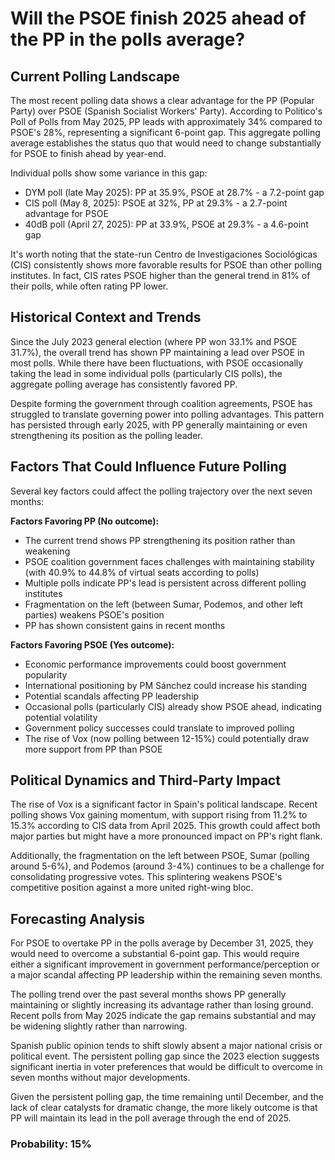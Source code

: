 # Will the PSOE finish 2025 ahead of the PP in the polls average?

## Current Polling Landscape

The most recent polling data shows a clear advantage for the PP (Popular Party) over PSOE (Spanish Socialist Workers' Party). According to Politico's Poll of Polls from May 2025, PP leads with approximately 34% compared to PSOE's 28%, representing a significant 6-point gap. This aggregate polling average establishes the status quo that would need to change substantially for PSOE to finish ahead by year-end.

Individual polls show some variance in this gap:
- DYM poll (late May 2025): PP at 35.9%, PSOE at 28.7% - a 7.2-point gap
- CIS poll (May 8, 2025): PSOE at 32%, PP at 29.3% - a 2.7-point advantage for PSOE
- 40dB poll (April 27, 2025): PP at 33.9%, PSOE at 29.3% - a 4.6-point gap

It's worth noting that the state-run Centro de Investigaciones Sociológicas (CIS) consistently shows more favorable results for PSOE than other polling institutes. In fact, CIS rates PSOE higher than the general trend in 81% of their polls, while often rating PP lower.

## Historical Context and Trends

Since the July 2023 general election (where PP won 33.1% and PSOE 31.7%), the overall trend has shown PP maintaining a lead over PSOE in most polls. While there have been fluctuations, with PSOE occasionally taking the lead in some individual polls (particularly CIS polls), the aggregate polling average has consistently favored PP.

Despite forming the government through coalition agreements, PSOE has struggled to translate governing power into polling advantages. This pattern has persisted through early 2025, with PP generally maintaining or even strengthening its position as the polling leader.

## Factors That Could Influence Future Polling

Several key factors could affect the polling trajectory over the next seven months:

**Factors Favoring PP (No outcome):**
- The current trend shows PP strengthening its position rather than weakening
- PSOE coalition government faces challenges with maintaining stability (with 40.9% to 44.8% of virtual seats according to polls)
- Multiple polls indicate PP's lead is persistent across different polling institutes
- Fragmentation on the left (between Sumar, Podemos, and other left parties) weakens PSOE's position
- PP has shown consistent gains in recent months

**Factors Favoring PSOE (Yes outcome):**
- Economic performance improvements could boost government popularity
- International positioning by PM Sánchez could increase his standing
- Potential scandals affecting PP leadership
- Occasional polls (particularly CIS) already show PSOE ahead, indicating potential volatility
- Government policy successes could translate to improved polling
- The rise of Vox (now polling between 12-15%) could potentially draw more support from PP than PSOE

## Political Dynamics and Third-Party Impact

The rise of Vox is a significant factor in Spain's political landscape. Recent polling shows Vox gaining momentum, with support rising from 11.2% to 15.3% according to CIS data from April 2025. This growth could affect both major parties but might have a more pronounced impact on PP's right flank.

Additionally, the fragmentation on the left between PSOE, Sumar (polling around 5-6%), and Podemos (around 3-4%) continues to be a challenge for consolidating progressive votes. This splintering weakens PSOE's competitive position against a more united right-wing bloc.

## Forecasting Analysis

For PSOE to overtake PP in the polls average by December 31, 2025, they would need to overcome a substantial 6-point gap. This would require either a significant improvement in government performance/perception or a major scandal affecting PP leadership within the remaining seven months.

The polling trend over the past several months shows PP generally maintaining or slightly increasing its advantage rather than losing ground. Recent polls from May 2025 indicate the gap remains substantial and may be widening slightly rather than narrowing.

Spanish public opinion tends to shift slowly absent a major national crisis or political event. The persistent polling gap since the 2023 election suggests significant inertia in voter preferences that would be difficult to overcome in seven months without major developments.

Given the persistent polling gap, the time remaining until December, and the lack of clear catalysts for dramatic change, the more likely outcome is that PP will maintain its lead in the poll average through the end of 2025.

### Probability: 15%
